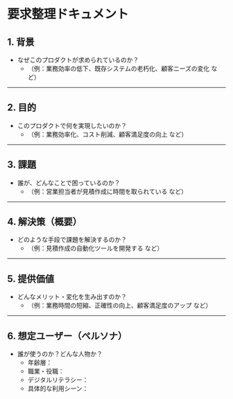 # 要求整理ドキュメント

## 1. 背景
- なぜこのプロダクトが求められているのか？
  - （例：業務効率の低下、既存システムの老朽化、顧客ニーズの変化 など）

---

## 2. 目的
- このプロダクトで何を実現したいのか？
  - （例：業務効率化、コスト削減、顧客満足度の向上 など）

---

## 3. 課題
- 誰が、どんなことで困っているのか？
  - （例：営業担当者が見積作成に時間を取られている など）

---

## 4. 解決策（概要）
- どのような手段で課題を解決するのか？
  - （例：見積作成の自動化ツールを開発する など）

---

## 5. 提供価値
- どんなメリット・変化を生み出すのか？
  - （例：業務時間の短縮、正確性の向上、顧客満足度のアップ など）

---

## 6. 想定ユーザー（ペルソナ）
- 誰が使うのか？どんな人物か？
  - 年齢層：
  - 職業・役職：
  - デジタルリテラシー：
  - 具体的な利用シーン：
